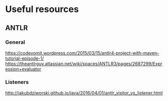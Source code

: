 # Useful resources

## ANTLR

### General
https://codevomit.wordpress.com/2015/03/15/antlr4-project-with-maven-tutorial-episode-1/
https://theantlrguy.atlassian.net/wiki/spaces/ANTLR3/pages/2687299/Expression+evaluator

### Listeners
http://jakubdziworski.github.io/java/2016/04/01/antlr_visitor_vs_listener.html
